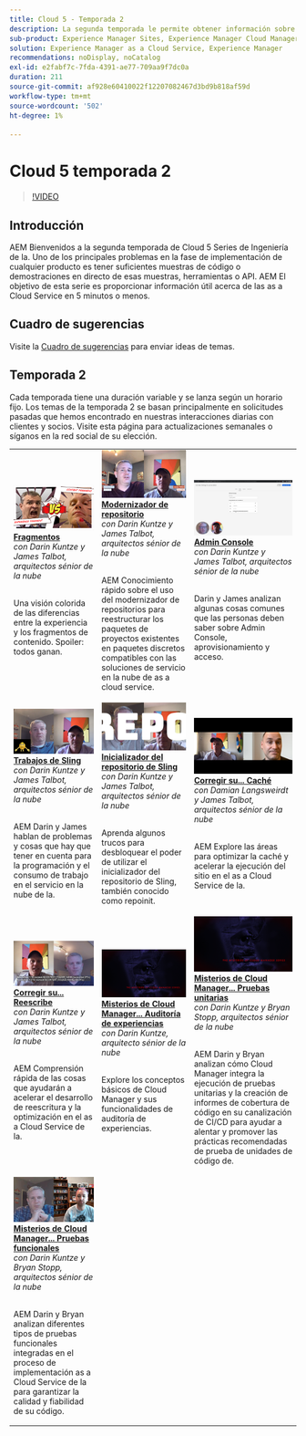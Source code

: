 ```yaml
---
title: Cloud 5 - Temporada 2
description: La segunda temporada le permite obtener información sobre Adobe Experience Manager AEM () as a Cloud Service de los propios ingenieros expertos de Adobe que lo construyen y de los servicios expertos que lo entregan.
sub-product: Experience Manager Sites, Experience Manager Cloud Manager, Experience Manager Assets
solution: Experience Manager as a Cloud Service, Experience Manager
recommendations: noDisplay, noCatalog
exl-id: e2fabf7c-7fda-4391-ae77-709aa9f7dc0a
duration: 211
source-git-commit: af928e60410022f12207082467d3bd9b818af59d
workflow-type: tm+mt
source-wordcount: '502'
ht-degree: 1%

---
```


# Cloud 5 temporada 2

>[!VIDEO](https://video.tv.adobe.com/v/346567?quality=12&learn=on)

## Introducción

AEM Bienvenidos a la segunda temporada de Cloud 5 Series de Ingeniería de la. Uno de los principales problemas en la fase de implementación de cualquier producto es tener suficientes muestras de código o demostraciones en directo de esas muestras, herramientas o API. AEM El objetivo de esta serie es proporcionar información útil acerca de las as a Cloud Service en 5 minutos o menos.

## Cuadro de sugerencias

Visite la [Cuadro de sugerencias](https://forms.office.com/r/74P5Xz4UH0) para enviar ideas de temas.

## Temporada 2

Cada temporada tiene una duración variable y se lanza según un horario fijo. Los temas de la temporada 2 se basan principalmente en solicitudes pasadas que hemos encontrado en nuestras interacciones diarias con clientes y socios. Visite esta página para actualizaciones semanales o síganos en la red social de su elección.

<table>
    <tr>
        <td>
            <a href="season-2/cloud5-experience-v-content-fragments.md">
                <img alt="Fragmentos" src="./imgs/s2/000-thumb.png"/>
            </a>
            <div>
                <a href="season-2/cloud5-experience-v-content-fragments.md"><strong>Fragmentos</strong></a>        
                <br/><em>con Darin Kuntze y James Talbot, arquitectos sénior de la nube</em>
            </div>
            <p>
                <br/>
                Una visión colorida de las diferencias entre la experiencia y los fragmentos de contenido. Spoiler: todos ganan.
            </p>
        </td>   
         <td>
            <a href="season-2/cloud5-repo-modernizer.md">
                 <img alt="Modernizador de repositorio" src="./imgs/s2/001-thumb.png"/>
            </a>
            <div>
                <a href="season-2/cloud5-repo-modernizer.md"><strong>Modernizador de repositorio</strong></a> 
               <br/><em>con Darin Kuntze y James Talbot, arquitectos sénior de la nube</em>
            </div>
            <p>
                <br/>
                AEM Conocimiento rápido sobre el uso del modernizador de repositorios para reestructurar los paquetes de proyectos existentes en paquetes discretos compatibles con las soluciones de servicio en la nube de as a cloud service.
            </p>
         </td>
         <td>
            <a href="season-2/cloud5-admin-console.md">
                 <img alt="Admin Console" src="./imgs/s2/002-thumb.png"/>
            </a>
            <div>
                  <a href="season-2/cloud5-admin-console.md"><strong>Admin Console</strong></a>
               <br/><em>con Darin Kuntze y James Talbot, arquitectos sénior de la nube</em>
            </div>
            <p>
            <br/>
               Darin y James analizan algunas cosas comunes que las personas deben saber sobre Admin Console, aprovisionamiento y acceso.
            </p>
         </td> 
  </tr>
  <tr>
         <td>
            <a href="season-2/cloud5-sling-job-scheduler.md">
                 <img alt="Trabajos de Sling" src="./imgs/s2/003-thumb.png"/>
            </a>
            <div>
                  <a href="season-2/cloud5-sling-job-scheduler.md"><strong>Trabajos de Sling</strong></a>
               <br/><em>con Darin Kuntze y James Talbot, arquitectos sénior de la nube</em>
            </div>
            <p>
            <br/>
               AEM Darin y James hablan de problemas y cosas que hay que tener en cuenta para la programación y el consumo de trabajo en el servicio en la nube de la.
            </p>
         </td> 
         <td>
            <a href="season-2/cloud5-repoinit.md">
                 <img alt="Inicializador de repositorios (repoinit)" src="./imgs/s2/004-thumb.png"/>
            </a>
            <div>
                  <a href="season-2/cloud5-repoinit.md"><strong>Inicializador del repositorio de Sling</strong></a>
               <br/><em>con Darin Kuntze y James Talbot, arquitectos sénior de la nube</em>
            </div>
            <p>
            <br/>
              Aprenda algunos trucos para desbloquear el poder de utilizar el inicializador del repositorio de Sling, también conocido como repoinit.
            </p>
         </td>   
     <td>
            <a href="season-2/cloud5-fix-your-cache.md">
               <img alt="Reparar la caché" src="./imgs/s2/005-thumb.png"/>
            </a>
      <div>
         <a href="season-2/cloud5-fix-your-cache.md"><strong>Corregir su... Caché</strong></a>
         <br/><em>con Damian Langsweirdt y James Talbot, arquitectos sénior de la nube</em>
      </div>
      <p>
         <br/>
             AEM Explore las áreas para optimizar la caché y acelerar la ejecución del sitio en el as a Cloud Service de la.
      </p>
   </td> 
  </tr>
<tr>
   <td>
           <a href="season-2/cloud5-fix-your-rewrites.md">
               <img alt="Corregir sus...reescrituras" src="./imgs/s2/006-thumb.png"/>
            </a>
      <div>
            <a href="season-2/cloud5-fix-your-rewrites.md"><strong>Corregir su... Reescribe</strong></a>
         <br/><em>con Darin Kuntze y James Talbot, arquitectos sénior de la nube</em>
      </div>
      <p>
        <br/>
         AEM Comprensión rápida de las cosas que ayudarán a acelerar el desarrollo de reescritura y la optimización en el as a Cloud Service de la.
      </p>
     </td>   
     <td>
            <a href="season-2/cloud5-mocm-experience-audit.md">
               <img alt="Misterios de Cloud Manager... Auditoría de experiencias" src="./imgs/s2/007-thumb.png"/>
               </a>
      <div>
            <a href="season-2/cloud5-mocm-experience-audit.md"><strong>Misterios de Cloud Manager... Auditoría de experiencias</strong></a>
         <br/><em>con Darin Kuntze, arquitecto sénior de la nube</em>
      </div>
      <p>
        <br/>
        Explore los conceptos básicos de Cloud Manager y sus funcionalidades de auditoría de experiencias.
      </p>
   </td>
     <td>
            <a href="season-2/cloud5-mocm-unit-tests.md">
               <img alt="Misterios de Cloud Manager... Pruebas unitarias" src="./imgs/s2/008-thumb.png"/>
            </a>
      <div>
            <a href="season-2/cloud5-mocm-unit-tests.md"><strong>Misterios de Cloud Manager... Pruebas unitarias</strong></a>
         <br/><em>con Darin Kuntze y Bryan Stopp, arquitectos sénior de la nube</em>
      </div>
      <p>
        <br/>
        AEM Darin y Bryan analizan cómo Cloud Manager integra la ejecución de pruebas unitarias y la creación de informes de cobertura de código en su canalización de CI/CD para ayudar a alentar y promover las prácticas recomendadas de prueba de unidades de código de.
      </p>
   </td> 
  </tr>
    <tr>
        <td>
               <a href="season-2/cloud5-mocm-functional-tests.md">
                   <img alt="Misterios de Cloud Manager... Pruebas funcionales" src="./imgs/s2/009-thumb.png"/>
               </a>
            <div>
                <a href="season-2/cloud5-mocm-functional-tests.md"><strong>Misterios de Cloud Manager... Pruebas funcionales</strong><br/></a>        
                <em>con Darin Kuntze y Bryan Stopp, arquitectos sénior de la nube</em>
            </div>
            <p><br/>
                AEM Darin y Bryan analizan diferentes tipos de pruebas funcionales integradas en el proceso de implementación as a Cloud Service de la para garantizar la calidad y fiabilidad de su código.
            </p>
        </td>
        <td></td>
        <td></td>
    </tr>
</table>
